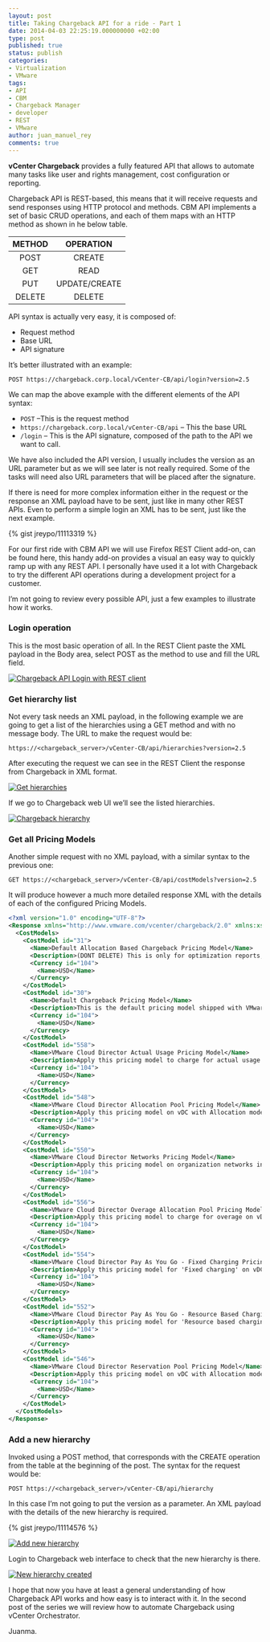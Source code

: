 ```yaml
---
layout: post
title: Taking Chargeback API for a ride - Part 1
date: 2014-04-03 22:25:19.000000000 +02:00
type: post
published: true
status: publish
categories:
- Virtualization
- VMware
tags:
- API
- CBM
- Chargeback Manager
- developer
- REST
- VMware
author: juan_manuel_rey
comments: true
---
```


**vCenter Chargeback** provides a fully featured API that allows to automate many tasks like user and rights management, cost configuration or reporting.

Chargeback API is REST-based, this means that it will receive requests and send responses using HTTP protocol and methods. CBM API implements a set of basic CRUD operations, and each of them maps with an HTTP method as shown in he below table.

METHOD | OPERATION
:-:|:-:
POST | CREATE
GET | READ
PUT | UPDATE/CREATE
DELETE | DELETE

API syntax is actually very easy, it is composed of:

-   Request method
-   Base URL
-   API signature

It’s better illustrated with an example:

```
POST https://chargeback.corp.local/vCenter-CB/api/login?version=2.5
```

We can map the above example with the different elements of the API syntax:

-   `POST`  –This is the request method
-   `https://chargeback.corp.local/vCenter-CB/api` – This the base URL
-   `/login` – This is the API signature, composed of the path to the API we want to call.

We have also included the API version, I usually includes the version as an URL parameter but as we will see later is not really required. Some of the tasks will need also URL parameters that will be placed after the signature.

If there is need for more complex information either in the request or the response an XML payload have to be sent, just like in many other REST APIs. Even to perform a simple login an XML has to be sent, just like the next example.

{% gist jreypo/11113319 %}

For our first ride with CBM API we will use Firefox REST Client add-on, can be found here, this handy add-on provides a visual an easy way to quickly ramp up with any REST API. I personally have used it a lot with Chargeback to try the different API operations during a development project for a customer.

I’m not going to review every possible API, just a few examples to illustrate how it works.

### Login operation

This is the most basic operation of all. In the REST Client paste the XML payload in the Body area, select POST as the method to use and fill the URL field.

[![](/images/rest_login.png "Chargeback API Login with REST client")]({{site.url}}/images/rest_login.png)

### Get hierarchy list

Not every task needs an XML payload, in the following example we are going to get a list of the hierarchies using a GET method and with no message body. The URL to make the request would be:

```
https://<chargeback_server>/vCenter-CB/api/hierarchies?version=2.5
```

After executing the request we can see in the REST Client the response from Chargeback in XML format.

[![](/images/get_hierarchies.PNG "Get hierarchies")]({{site.url}}/images/get_hierarchies.PNG)

If we go to Chargeback web UI we’ll see the listed hierarchies.

[![](/images/hierarchy_cbm_ui.PNG "Chargeback hierarchy")]({{site.url}}/images/hierarchy_cbm_ui.PNG)

### Get all Pricing Models

Another simple request with no XML payload, with a similar syntax to the previous one:

```
GET https://<chargeback_server>/vCenter-CB/api/costModels?version=2.5
```

It will produce however a much more detailed response XML with the details of each of the configured Pricing Models.

```xml
<?xml version="1.0" encoding="UTF-8"?>
<Response xmlns="http://www.vmware.com/vcenter/chargeback/2.0" xmlns:xsi="http://www.w3.org/2001/XMLSchema-instance" status="success" isValidLicense="true">
  <CostModels>
    <CostModel id="31">
      <Name>Default Allocation Based Chargeback Pricing Model</Name>
      <Description>(DONT DELETE) This is only for optimization reports, only base rates are allowed for editing.</Description>
      <Currency id="104">
        <Name>USD</Name>
      </Currency>
    </CostModel>
    <CostModel id="30">
      <Name>Default Chargeback Pricing Model</Name>
      <Description>This is the default pricing model shipped with VMware vCenter Chargeback Manager.</Description>
      <Currency id="104">
        <Name>USD</Name>
      </Currency>
    </CostModel>
    <CostModel id="558">
      <Name>VMware Cloud Director Actual Usage Pricing Model</Name>
      <Description>Apply this pricing model to charge for actual usage in hierarchy</Description>
      <Currency id="104">
        <Name>USD</Name>
      </Currency>
    </CostModel>
    <CostModel id="548">
      <Name>VMware Cloud Director Allocation Pool Pricing Model</Name>
      <Description>Apply this pricing model on vDC with Allocation model as 'Allocation Pool' in hierarchy</Description>
      <Currency id="104">
        <Name>USD</Name>
      </Currency>
    </CostModel>
    <CostModel id="550">
      <Name>VMware Cloud Director Networks Pricing Model</Name>
      <Description>Apply this pricing model on organization networks in hierarchy</Description>
      <Currency id="104">
        <Name>USD</Name>
      </Currency>
    </CostModel>
    <CostModel id="556">
      <Name>VMware Cloud Director Overage Allocation Pool Pricing Model</Name>
      <Description>Apply this pricing model to charge for overage on vDC with Allocation model as 'Allocation Pool' in hierarchy</Description>
      <Currency id="104">
        <Name>USD</Name>
      </Currency>
    </CostModel>
    <CostModel id="554">
      <Name>VMware Cloud Director Pay As You Go - Fixed Charging Pricing Model</Name>
      <Description>Apply this pricing model for 'Fixed charging' on vDC with Allocation model as 'Pay As You Go' in hierarchy</Description>
      <Currency id="104">
        <Name>USD</Name>
      </Currency>
    </CostModel>
    <CostModel id="552">
      <Name>VMware Cloud Director Pay As You Go - Resource Based Charging Pricing Model</Name>
      <Description>Apply this pricing model for 'Resource based charging' on vDC with Allocation model as 'Pay As You Go' in hierarchy</Description>
      <Currency id="104">
        <Name>USD</Name>
      </Currency>
    </CostModel>
    <CostModel id="546">
      <Name>VMware Cloud Director Reservation Pool Pricing Model</Name>
      <Description>Apply this pricing model on vDC with Allocation model as 'Reservation Pool' in hierarchy</Description>
      <Currency id="104">
        <Name>USD</Name>
      </Currency>
    </CostModel>
  </CostModels>
</Response>
```

### Add a new hierarchy

Invoked using a POST method, that corresponds with the CREATE operation from the table at the beginning of the post. The syntax for the request would be:

```
POST https://<chargeback_server>/vCenter-CB/api/hierarchy
```

In this case I’m not going to put the version as a parameter. An XML payload with the details of the new hierarchy is required.

{% gist jreypo/11114576 %}

[![](/images/cbm_api_add_new_hierarchy.png "Add new hierarchy")]({{site.url}}/images/cbm_api_add_new_hierarchy.png)

Login to Chargeback web interface to check that the new hierarchy is there.

[![](/images/new_cbm_hierarchy_use_api.png "New hierarchy created")]({{site.url}}/images/new_cbm_hierarchy_use_api.png)

I hope that now you have at least a general understanding of how Chargeback API works and how easy is to interact with it. In the second post of the series we will review how to automate Chargeback using vCenter Orchestrator.

Juanma.
